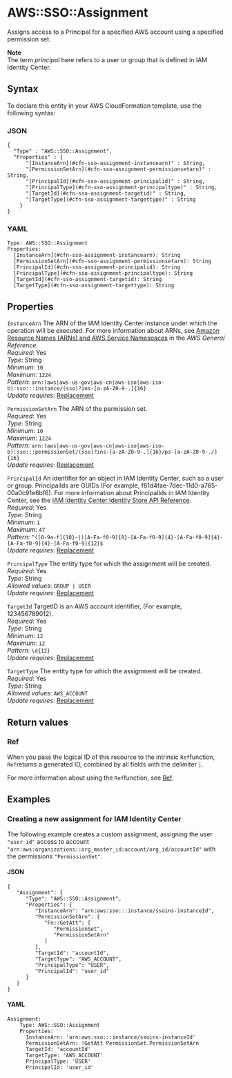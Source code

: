 # AWS::SSO::Assignment<a name="aws-resource-sso-assignment"></a>

Assigns access to a Principal for a specified AWS account using a specified permission set\.

**Note**  
The term *principal* here refers to a user or group that is defined in IAM Identity Center\.

## Syntax<a name="aws-resource-sso-assignment-syntax"></a>

To declare this entity in your AWS CloudFormation template, use the following syntax:

### JSON<a name="aws-resource-sso-assignment-syntax.json"></a>

```
{
  "Type" : "AWS::SSO::Assignment",
  "Properties" : {
      "[InstanceArn](#cfn-sso-assignment-instancearn)" : String,
      "[PermissionSetArn](#cfn-sso-assignment-permissionsetarn)" : String,
      "[PrincipalId](#cfn-sso-assignment-principalid)" : String,
      "[PrincipalType](#cfn-sso-assignment-principaltype)" : String,
      "[TargetId](#cfn-sso-assignment-targetid)" : String,
      "[TargetType](#cfn-sso-assignment-targettype)" : String
    }
}
```

### YAML<a name="aws-resource-sso-assignment-syntax.yaml"></a>

```
Type: AWS::SSO::Assignment
Properties: 
  [InstanceArn](#cfn-sso-assignment-instancearn): String
  [PermissionSetArn](#cfn-sso-assignment-permissionsetarn): String
  [PrincipalId](#cfn-sso-assignment-principalid): String
  [PrincipalType](#cfn-sso-assignment-principaltype): String
  [TargetId](#cfn-sso-assignment-targetid): String
  [TargetType](#cfn-sso-assignment-targettype): String
```

## Properties<a name="aws-resource-sso-assignment-properties"></a>

`InstanceArn`  <a name="cfn-sso-assignment-instancearn"></a>
The ARN of the IAM Identity Center instance under which the operation will be executed\. For more information about ARNs, see [Amazon Resource Names \(ARNs\) and AWS Service Namespaces](https://docs.aws.amazon.com/general/latest/gr/aws-arns-and-namespaces.html) in the *AWS General Reference*\.  
*Required*: Yes  
*Type*: String  
*Minimum*: `10`  
*Maximum*: `1224`  
*Pattern*: `arn:(aws|aws-us-gov|aws-cn|aws-iso|aws-iso-b):sso:::instance/(sso)?ins-[a-zA-Z0-9-.]{16}`  
*Update requires*: [Replacement](https://docs.aws.amazon.com/AWSCloudFormation/latest/UserGuide/using-cfn-updating-stacks-update-behaviors.html#update-replacement)

`PermissionSetArn`  <a name="cfn-sso-assignment-permissionsetarn"></a>
The ARN of the permission set\.  
*Required*: Yes  
*Type*: String  
*Minimum*: `10`  
*Maximum*: `1224`  
*Pattern*: `arn:(aws|aws-us-gov|aws-cn|aws-iso|aws-iso-b):sso:::permissionSet/(sso)?ins-[a-zA-Z0-9-.]{16}/ps-[a-zA-Z0-9-./]{16}`  
*Update requires*: [Replacement](https://docs.aws.amazon.com/AWSCloudFormation/latest/UserGuide/using-cfn-updating-stacks-update-behaviors.html#update-replacement)

`PrincipalId`  <a name="cfn-sso-assignment-principalid"></a>
An identifier for an object in IAM Identity Center, such as a user or group\. PrincipalIds are GUIDs \(For example, f81d4fae\-7dec\-11d0\-a765\-00a0c91e6bf6\)\. For more information about PrincipalIds in IAM Identity Center, see the [IAM Identity Center Identity Store API Reference](/singlesignon/latest/IdentityStoreAPIReference/welcome.html)\.  
*Required*: Yes  
*Type*: String  
*Minimum*: `1`  
*Maximum*: `47`  
*Pattern*: `^([0-9a-f]{10}-|)[A-Fa-f0-9]{8}-[A-Fa-f0-9]{4}-[A-Fa-f0-9]{4}-[A-Fa-f0-9]{4}-[A-Fa-f0-9]{12}$`  
*Update requires*: [Replacement](https://docs.aws.amazon.com/AWSCloudFormation/latest/UserGuide/using-cfn-updating-stacks-update-behaviors.html#update-replacement)

`PrincipalType`  <a name="cfn-sso-assignment-principaltype"></a>
The entity type for which the assignment will be created\.  
*Required*: Yes  
*Type*: String  
*Allowed values*: `GROUP | USER`  
*Update requires*: [Replacement](https://docs.aws.amazon.com/AWSCloudFormation/latest/UserGuide/using-cfn-updating-stacks-update-behaviors.html#update-replacement)

`TargetId`  <a name="cfn-sso-assignment-targetid"></a>
TargetID is an AWS account identifier, \(For example, 123456789012\)\.  
*Required*: Yes  
*Type*: String  
*Minimum*: `12`  
*Maximum*: `12`  
*Pattern*: `\d{12}`  
*Update requires*: [Replacement](https://docs.aws.amazon.com/AWSCloudFormation/latest/UserGuide/using-cfn-updating-stacks-update-behaviors.html#update-replacement)

`TargetType`  <a name="cfn-sso-assignment-targettype"></a>
The entity type for which the assignment will be created\.  
*Required*: Yes  
*Type*: String  
*Allowed values*: `AWS_ACCOUNT`  
*Update requires*: [Replacement](https://docs.aws.amazon.com/AWSCloudFormation/latest/UserGuide/using-cfn-updating-stacks-update-behaviors.html#update-replacement)

## Return values<a name="aws-resource-sso-assignment-return-values"></a>

### Ref<a name="aws-resource-sso-assignment-return-values-ref"></a>

When you pass the logical ID of this resource to the intrinsic `Ref`function, `Ref`returns a generated ID, combined by all fields with the delimiter `|`\.

For more information about using the `Ref`function, see [Ref](https://docs.aws.amazon.com/AWSCloudFormation/latest/UserGuide/intrinsic-function-reference-ref.html)\.

## Examples<a name="aws-resource-sso-assignment--examples"></a>



### Creating a new assignment for IAM Identity Center<a name="aws-resource-sso-assignment--examples--Creating_a_new_assignment_for_"></a>

The following example creates a custom assignment, assigning the user `"user_id"` access to account `"arn:aws:organizations::org_master_id:account/org_id/accountId"` with the permissions `"PermissionSet"`\. 

#### JSON<a name="aws-resource-sso-assignment--examples--Creating_a_new_assignment_for_--json"></a>

```
{
   "Assignment": {
      "Type": "AWS::SSO::Assignment",
      "Properties": {
         "InstanceArn": "arn:aws:sso:::instance/ssoins-instanceId",
         "PermissionSetArn": {
            "Fn::GetAtt": [
               "PermissionSet",
               "PermissionSetArn"
            ]
         },
         "TargetId": "accountId",
         "TargetType": "AWS_ACCOUNT",
         "PrincipalType": "USER",
         "PrincipalId": "user_id"
      }
   }
}
```

#### YAML<a name="aws-resource-sso-assignment--examples--Creating_a_new_assignment_for_--yaml"></a>

```
Assignment:
    Type: AWS::SSO::Assignment
    Properties:
      InstanceArn: 'arn:aws:sso:::instance/ssoins-instanceId'
      PermissionSetArn: !GetAtt PermissionSet.PermissionSetArn
      TargetId: 'accountId'
      TargetType: 'AWS_ACCOUNT'
      PrincipalType: 'USER'
      PrincipalId: 'user_id'
```